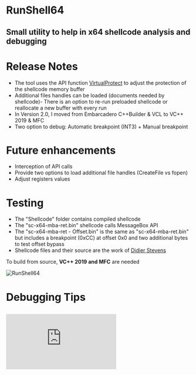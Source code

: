# RunShell64
## Small utility to help in x64 shellcode analysis and debugging

# Release Notes

-   The tool uses the API function [VirtualProtect](https://docs.microsoft.com/en-us/windows/win32/api/memoryapi/nf-memoryapi-virtualprotect) to adjust the protection of the shellcode memory buffer
-   Additional files handles can be loaded (documents needed by shellcode)-   There is an option to re-run preloaded shellcode or reallocate a new buffer with every run
-   In Version 2.0, I moved from Embarcadero C++Builder & VCL to VC++ 2019 & MFC
-   Two option to debug: Automatic breakpoint (INT3) + Manual breakpoint

# Future enhancements

-   Interception of API calls
-   Provide two options to load additional file handles (CreateFile vs fopen)
-   Adjust registers values

# Testing

-   The "Shellcode" folder contains compiled shellcode
-   The "sc-x64-mba-ret.bin" shellcode calls MessageBox API
-   The "sc-x64-mba-ret - Offset.bin" is the same as "sc-x64-mba-ret.bin" but includes a breakpoint (0xCC) at offset 0x0 and two additional bytes to test offset bypass
-   Shellcode files and their source are the work of [Didier Stevens](https://blog.didierstevens.com/2012/02/02/x64-windows-shellcode/)

To build from source, **VC++ 2019 and MFC** are needed

![RunShell64](https://github.com/nshalabi/RunShell64/blob/master/Art/RunShell64.PNG "RunShell64")

# Debugging Tips

## ![Debugging using Visual Studio 2019](https://github.com/nshalabi/RunShell64/blob/master/Extra/DEBUG_VS_2019.md)